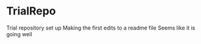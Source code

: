 # TrialRepo
Trial repository set up
Making the first edits to a readme file
Seems like it is going well
